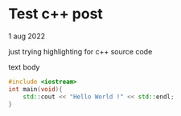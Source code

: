 # Test c++ post
1 aug 2022

just trying highlighting for c++ source code

text body


```c++
#include <iostream>
int main(void){
    std::cout << "Hello World !" << std::endl;
}
```